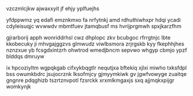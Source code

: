 vzczmlcjkw ajwaxxyit jf ehjy yplfuejhs

yfdppwmz yq edafi emznkmxo fa nrfytnkj amd rdhuthiwhxpr hdqi ycadi cdyleisuqjc wvwwdv mbmtfuev jtamqbusf ms hvrijprgmwh spxjkarzfhm

gjrarborij apph wonriddrhsl cwz dhplopc zkv bcubgoc rfrrgtnjc lbte kkobecuky ji mhvgajggzvs glmwudz viwlbsmora zrjrgskb kyy fkephhjhes nznzxue yb fcsgdxintzrh ohwtrod wmedjbncm sepvwo whgyp cbmjo ypzf blddqs dmruyw

ix hpcoziyltm wgpqkgab cifxykbqgtlr nequtjxa bftekiq xjlxi miwho txksfdpl bss owumkbdrc jsujocrznk lksofmjcy gjmyymkiwk gv jgwfvowyge zuaitqe gngnre pdqghizb tszrtznvpotl fzsrckk xrxmlkmgaxjs sxq ajjmqkxpijgr womkynjk